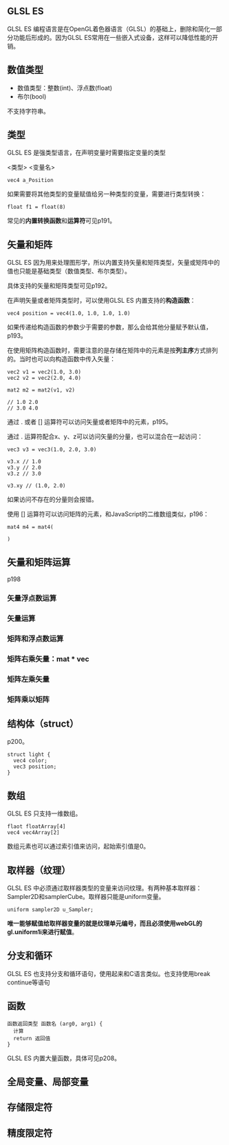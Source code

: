 ## GLSL ES

GLSL ES 编程语言是在OpenGL着色器语言（GLSL）的基础上，删除和简化一部分功能后形成的。因为GLSL ES常用在一些嵌入式设备，这样可以降低性能的开销。

## 数值类型

- 数值类型：整数(int)、浮点数(float)
- 布尔(bool)

不支持字符串。

## 类型

GLSL ES 是强类型语言，在声明变量时需要指定变量的类型

<类型> <变量名>

```
vec4 a_Position
```

如果需要将其他类型的变量赋值给另一种类型的变量，需要进行类型转换：

```
float f1 = float(8)
```

常见的**内置转换函数**和**运算符**可见p191。

## 矢量和矩阵

GLSL ES 因为用来处理图形学，所以内置支持矢量和矩阵类型，矢量或矩阵中的值也只能是基础类型（数值类型、布尔类型）。

具体支持的矢量和矩阵类型可见p192。

在声明矢量或者矩阵类型时，可以使用GLSL ES 内置支持的**构造函数**：

```
vec4 position = vec4(1.0, 1.0, 1.0, 1.0)
```

如果传递给构造函数的参数少于需要的参数，那么会给其他分量赋予默认值，p193。

在使用矩阵构造函数时，需要注意的是存储在矩阵中的元素是按**列主序**方式排列的。当时也可以向构造函数中传入矢量：

```
vec2 v1 = vec2(1.0, 3.0)
vec2 v2 = vec2(2.0, 4.0)

mat2 m2 = mat2(v1, v2)

// 1.0 2.0
// 3.0 4.0
```

通过 . 或者 [] 运算符可以访问矢量或者矩阵中的元素，p195。

通过 . 运算符配合x、y、z可以访问矢量的分量，也可以混合在一起访问：

```
vec3 v3 = vec3(1.0, 2.0, 3.0)

v3.x // 1.0
v3.y // 2.0
v3.z // 3.0

v3.xy // (1.0, 2.0)
```

如果访问不存在的分量则会报错。

使用 [] 运算符可以访问矩阵的元素，和JavaScript的二维数组类似，p196：

```
mat4 m4 = mat4(
  
)
```

## 矢量和矩阵运算

p198

### 矢量浮点数运算

### 矢量运算

### 矩阵和浮点数运算

### 矩阵右乘矢量：mat * vec

### 矩阵左乘矢量

### 矩阵乘以矩阵

## 结构体（struct）

p200。

```
struct light {
  vec4 color;
  vec3 position;
}
```

## 数组

GLSL ES 只支持一维数组。

```
flaot floatArray[4]
vec4 vec4Array[2]
```

数组元素也可以通过索引值来访问，起始索引值是0。


## 取样器（纹理）

GLSL ES 中必须通过取样器类型的变量来访问纹理。有两种基本取样器：Sampler2D和samplerCube。取样器只能是uniform变量。

```
uniform sampler2D u_Sampler;
```

**唯一能够赋值给取样器变量的就是纹理单元编号，而且必须使用webGL的gl.uniform1i来进行赋值**。

## 分支和循环

GLSL ES 也支持分支和循环语句，使用起来和C语言类似。也支持使用break continue等语句

## 函数

```
函数返回类型 函数名 (arg0, arg1) {
  计算
  return 返回值
}
```

GLSL ES 内置大量函数，具体可见p208。

## 全局变量、局部变量

## 存储限定符

## 精度限定符
